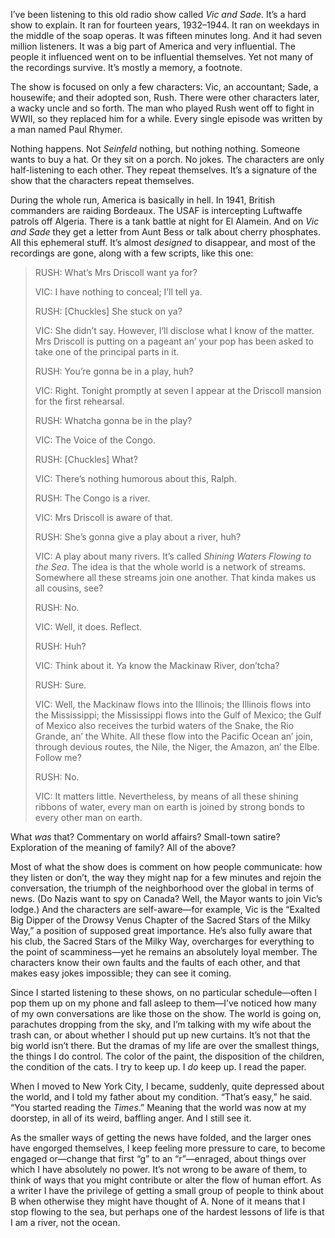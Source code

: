I’ve been listening to this old radio show called *Vic and Sade*. It’s a hard show to explain. It ran for fourteen years, 1932–1944. It ran on weekdays in the middle of the soap operas. It was fifteen minutes long. And it had seven million listeners. It was a big part of America and very influential. The people it influenced went on to be influential themselves. Yet not many of the recordings survive. It’s mostly a memory, a footnote.

The show is focused on only a few characters: Vic, an accountant; Sade, a housewife; and their adopted son, Rush. There were other characters later, a wacky uncle and so forth. The man who played Rush went off to fight in WWII, so they replaced him for a while. Every single episode was written by a man named Paul Rhymer.

Nothing happens. Not *Seinfeld* nothing, but nothing nothing. Someone wants to buy a hat. Or they sit on a porch. No jokes. The characters are only half-listening to each other. They repeat themselves. It’s a signature of the show that the characters repeat themselves.

During the whole run, America is basically in hell. In 1941, British commanders are raiding Bordeaux. The USAF is intercepting Luftwaffe patrols off Algeria. There is a tank battle at night for El Alamein. And on *Vic and Sade* they get a letter from Aunt Bess or talk about cherry phosphates. All this ephemeral stuff. It’s almost *designed* to disappear, and most of the recordings are gone, along with a few scripts, like this one:

> RUSH: What’s Mrs Driscoll want ya for?
>
> VIC: I have nothing to conceal; I’ll tell ya.
>
> RUSH: [Chuckles] She stuck on ya?
>
> VIC: She didn’t say. However, I’ll disclose what I know of the matter. Mrs Driscoll is putting on a pageant an’ your pop has been asked to take one of the principal parts in it.
>
> RUSH: You’re gonna be in a play, huh?
>
> VIC: Right. Tonight promptly at seven I appear at the Driscoll mansion for the first rehearsal.
>
> RUSH: Whatcha gonna be in the play?
>
> VIC: The Voice of the Congo.
>
> RUSH: [Chuckles] What?
>
> VIC: There’s nothing humorous about this, Ralph.
>
> RUSH: The Congo is a river.
>
> VIC: Mrs Driscoll is aware of that.
>
> RUSH: She’s gonna give a play about a river, huh?
>
> VIC: A play about many rivers. It’s called *Shining Waters Flowing to the Sea*. The idea is that the whole world is a network of streams. Somewhere all these streams join one another. That kinda makes us all cousins, see?
>
> RUSH: No.
>
> VIC: Well, it does. Reflect.
>
> RUSH: Huh?
>
> VIC: Think about it. Ya know the Mackinaw River, don’tcha?
>
> RUSH: Sure.
>
> VIC: Well, the Mackinaw flows into the Illinois; the Illinois flows into the Mississippi; the Mississippi flows into the Gulf of Mexico; the Gulf of Mexico also receives the turbid waters of the Snake, the Rio Grande, an’ the White. All these flow into the Pacific Ocean an’ join, through devious routes, the Nile, the Niger, the Amazon, an’ the Elbe. Follow me?
>
> RUSH: No.
>
> VIC: It matters little. Nevertheless, by means of all these shining ribbons of water, every man on earth is joined by strong bonds to every other man on earth.

What *was* that? Commentary on world affairs? Small-town satire? Exploration of the meaning of family? All of the above?

Most of what the show does is comment on how people communicate: how they listen or don’t, the way they might nap for a few minutes and rejoin the conversation, the triumph of the neighborhood over the global in terms of news. (Do Nazis want to spy on Canada? Well, the Mayor wants to join Vic’s lodge.) And the characters are self-aware—for example, Vic is the “Exalted Big Dipper of the Drowsy Venus Chapter of the Sacred Stars of the Milky Way,” a position of supposed great importance. He’s also fully aware that his club, the Sacred Stars of the Milky Way, overcharges for everything to the point of scamminess—yet he remains an absolutely loyal member. The characters know their own faults and the faults of each other, and that makes easy jokes impossible; they can see it coming.

Since I started listening to these shows, on no particular schedule—often I pop them up on my phone and fall asleep to them—I’ve noticed how many of my own conversations are like those on the show. The world is going on, parachutes dropping from the sky, and I’m talking with my wife about the trash can, or about whether I should put up new curtains. It’s not that the big world isn’t there. But the dramas of my life are over the smallest things, the things I do control. The color of the paint, the disposition of the children, the condition of the cats. I try to keep up. I *do* keep up. I read the paper.

When I moved to New York City, I became, suddenly, quite depressed about the world, and I told my father about my condition. “That’s easy,” he said. “You started reading the *Times*.” Meaning that the world was now at my doorstep, in all of its weird, baffling anger. And I still see it.

As the smaller ways of getting the news have folded, and the larger ones have engorged themselves, I keep feeling more pressure to care, to become engaged or—change that first “g” to an “r”—enraged, about things over which I have absolutely no power. It’s not wrong to be aware of them, to think of ways that you might contribute or alter the flow of human effort. As a writer I have the privilege of getting a small group of people to think about B when otherwise they might have thought of A. None of it means that I stop flowing to the sea, but perhaps one of the hardest lessons of life is that I am a river, not the ocean.